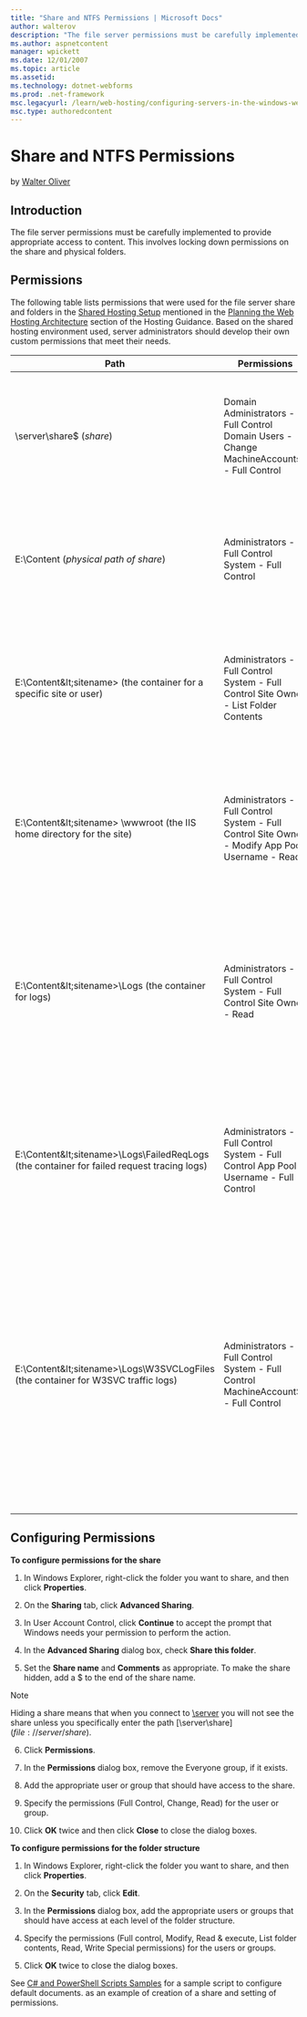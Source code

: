 ```yaml
---
title: "Share and NTFS Permissions | Microsoft Docs"
author: walterov
description: "The file server permissions must be carefully implemented to provide appropriate access to content. This involves locking down permissions on the share and p..."
ms.author: aspnetcontent
manager: wpickett
ms.date: 12/01/2007
ms.topic: article
ms.assetid: 
ms.technology: dotnet-webforms
ms.prod: .net-framework
msc.legacyurl: /learn/web-hosting/configuring-servers-in-the-windows-web-platform/configuring-share-and-ntfs-permissions
msc.type: authoredcontent
---
```

Share and NTFS Permissions
====================
by [Walter Oliver](https://github.com/walterov)

## Introduction

The file server permissions must be carefully implemented to provide appropriate access to content. This involves locking down permissions on the share and physical folders.

## Permissions

The following table lists permissions that were used for the file server share and folders in the [Shared Hosting Setup](../planning-the-web-hosting-architecture/shared-hosting-configuration.md) mentioned in the [Planning the Web Hosting Architecture](../planning-the-web-hosting-architecture/index.md) section of the Hosting Guidance. Based on the shared hosting environment used, server administrators should develop their own custom permissions that meet their needs.

| **Path** | **Permissions** | **Reason** |
| --- | --- | --- |
| \\server\share$ (*share*) | Domain Administrators - Full Control Domain Users - Change MachineAccounts$ - Full Control | The share permissions need to allow the administrators and site accounts to access the content. The physical path will be restricted to actual needed permissions. |
| E:\Content (*physical path of share*) | Administrators - Full Control System - Full Control | This is the folder that is shared. It does not need permissions for any accounts aside from the built-in Administrators group and System account. |
| E:\Content\&lt;sitename&gt; (the container for a specific site or user) | Administrators - Full Control System - Full Control Site Owner - List Folder Contents | This folder is used as a container for folders like the site's home directory and its log files. The Site Owner should be able to read this folder but does not need write access. |
| E:\Content\&lt;sitename&gt; \wwwroot (the IIS home directory for the site) | Administrators - Full Control System - Full Control Site Owner - Modify App Pool Username - Read | This is the root of a Web site belonging to the user account. App Pool Username is used as both the application pool identity and the anonymous username for the Web site. |
| E:\Content\&lt;sitename&gt;\Logs (the container for logs) | Administrators - Full Control System - Full Control Site Owner - Read | Note that this folder for logs is stored ABOVE the root of the site, so that it is not accessible by a visitor browsing the site. It is not recommended that you put this folder in any location accessible from a Web browser, for security purposes. |
| E:\Content\&lt;sitename&gt;\Logs\FailedReqLogs (the container for failed request tracing logs) | Administrators - Full Control System - Full Control App Pool Username - Full Control | This is the folder used to store Failed Request log files, which allow a site owner to diagnose problems with their Web site. These logs are written by the worker process identity, App Pool Username. |
| E:\Content\&lt;sitename&gt;\Logs\W3SVCLogFiles (the container for W3SVC traffic logs) | Administrators - Full Control System - Full Control MachineAccount$ - Full Control | This is the folder used to store the log files for the Web site, which allow a site owner to see their traffic patterns. If the server administrator does not wish to share these files or wants to provide an alternate method for determining traffic, these files can be stored elsewhere. MachineAccount$ is the Web server's machine account, as these logs are written by HTTP.SYS. |

## Configuring Permissions

**To configure permissions for the share**

1. In Windows Explorer, right-click the folder you want to share, and then click **Properties**.

2. On the **Sharing** tab, click **Advanced Sharing**.

3. In User Account Control, click **Continue** to accept the prompt that Windows needs your permission to perform the action.

4. In the **Advanced Sharing** dialog box, check **Share this folder**.

5. Set the **Share name** and **Comments** as appropriate. To make the share hidden, add a $ to the end of the share name.   
  
> [!NOTE]
> Hiding a share means that when you connect to [\\server](file://server/) you will not see the share unless you specifically enter the path [\\server\share$](file://server/share$).

6. Click **Permissions**.

7. In the **Permissions** dialog box, remove the Everyone group, if it exists.

8. Add the appropriate user or group that should have access to the share.

9. Specify the permissions (Full Control, Change, Read) for the user or group.

10. Click **OK** twice and then click **Close** to close the dialog boxes.

**To configure permissions for the folder structure**

1. In Windows Explorer, right-click the folder you want to share, and then click **Properties**.

2. On the **Security** tab, click **Edit**.

3. In the **Permissions** dialog box, add the appropriate users or groups that should have access at each level of the folder structure.

4. Specify the permissions (Full control, Modify, Read &amp; execute, List folder contents, Read, Write Special permissions) for the users or groups.

5. Click **OK** twice to close the dialog boxes.

See [C# and PowerShell Scripts Samples](../configuring-components/powershell-scripts.md) for a sample script to configure default documents. as an example of creation of a share and setting of permissions.